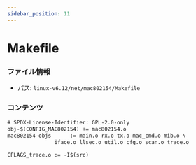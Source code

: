 ```yaml
---
sidebar_position: 11
---
```

# Makefile

### ファイル情報

- パス: `linux-v6.12/net/mac802154/Makefile`

### コンテンツ

```txt
# SPDX-License-Identifier: GPL-2.0-only
obj-$(CONFIG_MAC802154)	+= mac802154.o
mac802154-objs		:= main.o rx.o tx.o mac_cmd.o mib.o \
			   iface.o llsec.o util.o cfg.o scan.o trace.o

CFLAGS_trace.o := -I$(src)

```
